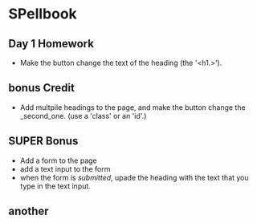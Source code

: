 # SPellbook

## Day 1 Homework 

*  Make the button change the text of the heading (the '<h1.>').

## bonus Credit

* Add multpile headings to the page, and make the button change the _second_one. (use a 'class' or an 'id'.)

## SUPER Bonus 

* Add a form to the page 
* add a text input to the form
* when the form is _submitted_, upade the heading with the text that you type in the text input.

## another 
